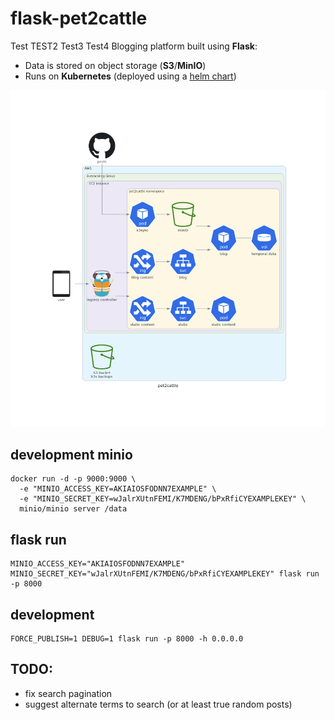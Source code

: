 # flask-pet2cattle
Test
TEST2
Test3
Test4
Blogging platform built using **Flask**:
* Data is stored on object storage (**S3**/**MinIO**)
* Runs on **Kubernetes** (deployed using a [helm chart](https://github.com/jordiprats/helm-pet2cattle))

![pet2cattle diagram](diagrams/pet2cattle.png "pet2cattle diagram")

## development minio

```
docker run -d -p 9000:9000 \
  -e "MINIO_ACCESS_KEY=AKIAIOSFODNN7EXAMPLE" \
  -e "MINIO_SECRET_KEY=wJalrXUtnFEMI/K7MDENG/bPxRfiCYEXAMPLEKEY" \
  minio/minio server /data
```

## flask run

```
MINIO_ACCESS_KEY="AKIAIOSFODNN7EXAMPLE" MINIO_SECRET_KEY="wJalrXUtnFEMI/K7MDENG/bPxRfiCYEXAMPLEKEY" flask run -p 8000
```

## development

```
FORCE_PUBLISH=1 DEBUG=1 flask run -p 8000 -h 0.0.0.0
```

## TODO:

* fix search pagination
* suggest alternate terms to search (or at least true random posts)
